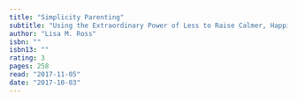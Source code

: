 ```yaml
---
title: "Simplicity Parenting"
subtitle: "Using the Extraordinary Power of Less to Raise Calmer, Happier, and More Secure Kids"
author: "Lisa M. Ross"
isbn: ""
isbn13: ""
rating: 3
pages: 258
read: "2017-11-05"
date: "2017-10-03"
---
```


